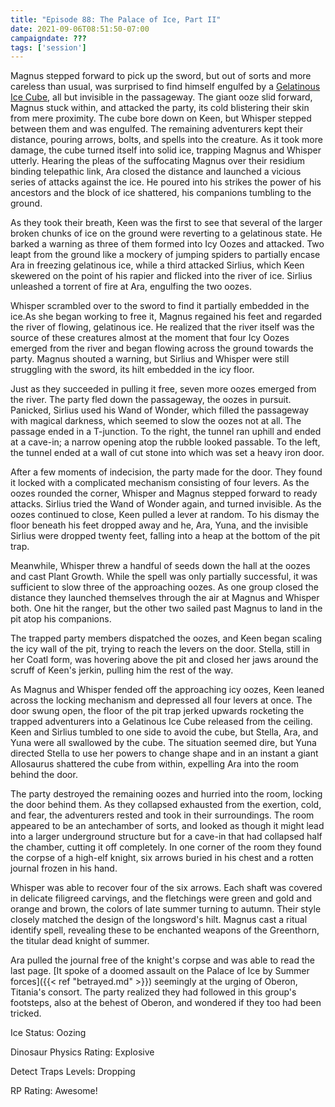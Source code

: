```yaml
---
title: "Episode 88: The Palace of Ice, Part II"
date: 2021-09-06T08:51:50-07:00
campaigndate: ???
tags: ['session']
---
```


Magnus stepped forward to pick up the sword, but out of sorts and more careless than usual, was surprised to find himself engulfed by a [Gelatinous Ice Cube](/beastiary/gelatinous_ice/), all but invisible in the passageway. The giant ooze slid forward, Magnus stuck within, and attacked the party, its cold blistering their skin from mere proximity. The cube bore down on Keen, but Whisper stepped between them and was engulfed. The remaining adventurers kept their distance, pouring arrows, bolts, and spells into the creature. As it took more damage, the cube turned itself into solid ice, trapping Magnus and Whisper utterly. Hearing the pleas of the suffocating Magnus over their residium binding telepathic link, Ara closed the distance and launched a vicious series of attacks against the ice. He poured into his strikes the power of his ancestors and the block of ice shattered, his companions tumbling to the ground.

As they took their breath, Keen was the first to see that several of the larger broken chunks of ice on the ground were reverting to a gelatinous state. He barked a warning as three of them formed into Icy Oozes and attacked. Two leapt from the ground like a mockery of jumping spiders to  partially encase Ara in freezing gelatinous ice, while a third attacked Sirlius, which Keen skewered on the point of his rapier and flicked into the river of ice. Sirlius unleashed a torrent of fire at Ara, engulfing the two oozes.

Whisper scrambled over to the sword to find it partially embedded in the ice.As she began working to free it, Magnus regained his feet and regarded the river of flowing, gelatinous ice. He realized that the river itself was the source of these creatures almost at the moment that four Icy Oozes emerged from the river and began flowing across the ground towards the party. Magnus shouted a warning, but Sirlius and Whisper were still struggling with the sword, its hilt embedded in the icy floor.

Just as they succeeded in pulling it free, seven more oozes emerged from the river. The party fled down the passageway, the oozes in pursuit. Panicked, Sirlius used his Wand of Wonder, which filled the passageway with magical darkness, which seemed to slow the oozes not at all. The passage ended in a T-junction. To the right, the tunnel ran uphill and ended at a cave-in; a narrow opening atop the rubble looked passable. To the left, the tunnel ended at a wall of cut stone into which was set a heavy iron door.

After a few moments of indecision, the party made for the door. They found it locked with a complicated mechanism consisting of four levers. As the oozes rounded the corner, Whisper and Magnus stepped forward to ready attacks. Sirlius tried the Wand of Wonder again, and turned invisible. As the oozes continued to close, Keen pulled a lever at random. To his dismay the floor beneath his feet dropped away and he, Ara, Yuna, and the invisible Sirlius were dropped twenty feet, falling into a heap at the bottom of the pit trap. 

Meanwhile, Whisper threw a handful of seeds down the hall at the oozes and cast Plant Growth. While the spell was only partially successful, it was sufficient to slow three of the approaching oozes. As one group closed the distance they launched themselves through the air at Magnus and Whisper both. One hit the ranger, but the other two sailed past Magnus to land in the pit atop his companions.

The trapped party members dispatched the oozes, and Keen began scaling the icy wall of the pit, trying to reach the levers on the door. Stella, still in her Coatl form, was hovering above the pit and closed her jaws around the scruff of Keen's jerkin, pulling him the rest of the way.

As Magnus and Whisper fended off the approaching icy oozes, Keen leaned across the locking mechanism and depressed all four levers at once. The door swung open, the floor of the pit trap jerked upwards rocketing the trapped adventurers into a Gelatinous Ice Cube released from the ceiling. Keen and Sirlius tumbled to one side to avoid the cube, but Stella, Ara, and Yuna were all swallowed by the cube. The situation seemed dire, but Yuna directed Stella to use her powers to change shape and in an instant a giant Allosaurus shattered the cube from within, expelling Ara into the room behind the door. 

The party destroyed the remaining oozes and hurried into the room, locking the door behind them. As they collapsed exhausted from the exertion, cold, and fear, the adventurers rested and took in their surroundings. The room appeared to be an antechamber of sorts, and looked as though it might lead into a larger underground structure but for a cave-in that had collapsed half the chamber, cutting it off completely. In one corner of the room they found the corpse of a high-elf knight, six arrows buried in his chest and a rotten journal frozen in his hand.

Whisper was able to recover four of the six arrows. Each shaft was covered in delicate filigreed carvings, and the fletchings were green and gold and orange and brown, the colors of late summer turning to autumn. Their style closely matched the design of the longsword's hilt. Magnus cast a ritual identify spell, revealing these to be enchanted weapons of the Greenthorn, the titular dead knight of summer.

Ara pulled the journal free of the knight's corpse and was able to read the last page. [It spoke of a doomed assault on the Palace of Ice by Summer forces]({{< ref "betrayed.md" >}}) seemingly at the urging of Oberon, Titania's consort. The party realized they had followed in this group's footsteps, also at the behest of Oberon, and wondered if they too had been tricked.

Ice Status: Oozing

Dinosaur Physics Rating: Explosive

Detect Traps Levels: Dropping

RP Rating: Awesome!
